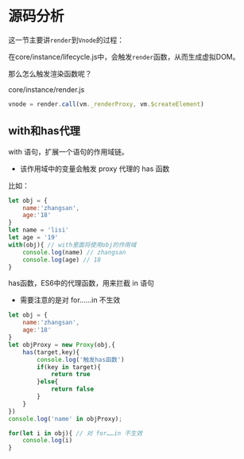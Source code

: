 # 源码分析

这一节主要讲`render`到`Vnode`的过程：

在core/instance/lifecycle.js中，会触发`render`函数，从而生成虚拟DOM。

那么怎么触发渲染函数呢？

core/instance/render.js

```javascript
vnode = render.call(vm._renderProxy, vm.$createElement)
```

## with和has代理

with 语句，扩展一个语句的作用域链。

- 该作用域中的变量会触发 proxy 代理的 has 函数

比如：

```javascript
let obj = {
    name:'zhangsan',
    age:'18'
}
let name = 'lisi'
let age = '19'
with(obj){ // with里面将使用obj的作用域
    console.log(name) // zhangsan
    console.log(age) // 18
}
```

has函数，ES6中的代理函数，用来拦截 in 语句

- 需要注意的是对 for……in 不生效

```javascript
let obj = {
    name:'zhangsan',
    age:'18'
}
let objProxy = new Proxy(obj,{
    has(target,key){
        console.log('触发has函数')
        if(key in target){
            return true
        }else{
            return false
        }
    }
})
console.log('name' in objProxy);

for(let i in obj){ // 对 for……in 不生效
    console.log(i)
}
```




